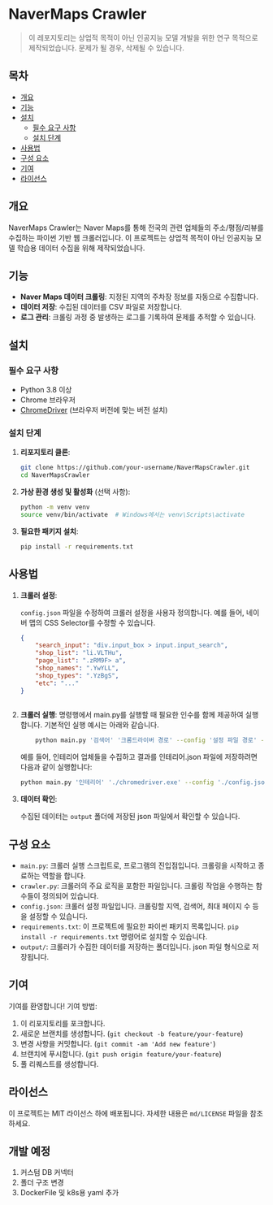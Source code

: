 # NaverMaps Crawler

> 이 레포지토리는 상업적 목적이 아닌 인공지능 모델 개발을 위한 연구 목적으로 제작되었습니다. 문제가 될 경우, 삭제될 수 있습니다.

## 목차

- [개요](#개요)
- [기능](#기능)
- [설치](#설치)
  - [필수 요구 사항](#필수-요구-사항)
  - [설치 단계](#설치-단계)
- [사용법](#사용법)
- [구성 요소](#구성-요소)
- [기여](#기여)
- [라이선스](#라이선스)

## 개요

NaverMaps Crawler는 Naver Maps를 통해 전국의 관련 업체들의 주소/평점/리뷰를 수집하는 파이썬 기반 웹 크롤러입니다. 이 프로젝트는 상업적 목적이 아닌 인공지능 모델 학습용 데이터 수집을 위해 제작되었습니다.

## 기능

- **Naver Maps 데이터 크롤링**: 지정된 지역의 주차장 정보를 자동으로 수집합니다.
- **데이터 저장**: 수집된 데이터를 CSV 파일로 저장합니다.
- **로그 관리**: 크롤링 과정 중 발생하는 로그를 기록하여 문제를 추적할 수 있습니다.

## 설치

### 필수 요구 사항

- Python 3.8 이상
- Chrome 브라우저
- [ChromeDriver](https://sites.google.com/a/chromium.org/chromedriver/) (브라우저 버전에 맞는 버전 설치)

### 설치 단계

1. **리포지토리 클론**:

    ```bash
    git clone https://github.com/your-username/NaverMapsCrawler.git
    cd NaverMapsCrawler
    ```

2. **가상 환경 생성 및 활성화** (선택 사항):

    ```bash
    python -m venv venv
    source venv/bin/activate  # Windows에서는 venv\Scripts\activate
    ```

3. **필요한 패키지 설치**:

    ```bash
    pip install -r requirements.txt
    ```

## 사용법

1. **크롤러 설정**:

    `config.json` 파일을 수정하여 크롤러 설정을 사용자 정의합니다. 예를 들어, 네이버 맵의 CSS Selector를 수정할 수 있습니다.

    ```json
    {
        "search_input": "div.input_box > input.input_search",
        "shop_list": "li.VLTHu",
        "page_list": ".zRM9F> a",
        "shop_names": ".YwYLL",
        "shop_types": ".YzBgS",
        "etc": "..."
    }
  
    ```

2. **크롤러 실행**:
    명령행에서 main.py를 실행할 때 필요한 인수를 함께 제공하여 실행합니다. 기본적인 실행 예시는 아래와 같습니다.
    ```bash
        python main.py '검색어' '크롬드라이버 경로' --config '설정 파일 경로' --headless --output '출력 파일명'
    ```
    예를 들어, 인테리어 업체들을 수집하고 결과를 인테리어.json 파일에 저장하려면 다음과 같이 실행합니다:

    ```bash
    python main.py '인테리어' './chromedriver.exe' --config './config.json' --headless --output '인테리어.json'
    ```

3. **데이터 확인**:

    수집된 데이터는 `output` 폴더에 저장된 json 파일에서 확인할 수 있습니다.


## 구성 요소

- `main.py`: 크롤러 실행 스크립트로, 프로그램의 진입점입니다. 크롤링을 시작하고 종료하는 역할을 합니다.
- `crawler.py`: 크롤러의 주요 로직을 포함한 파일입니다. 크롤링 작업을 수행하는 함수들이 정의되어 있습니다.
- `config.json`: 크롤러 설정 파일입니다. 크롤링할 지역, 검색어, 최대 페이지 수 등을 설정할 수 있습니다.
- `requirements.txt`: 이 프로젝트에 필요한 파이썬 패키지 목록입니다. `pip install -r requirements.txt` 명령어로 설치할 수 있습니다.
- `output/`: 크롤러가 수집한 데이터를 저장하는 폴더입니다. json 파일 형식으로 저장됩니다.


## 기여

기여를 환영합니다! 기여 방법:

1. 이 리포지토리를 포크합니다.
2. 새로운 브랜치를 생성합니다. (`git checkout -b feature/your-feature`)
3. 변경 사항을 커밋합니다. (`git commit -am 'Add new feature'`)
4. 브랜치에 푸시합니다. (`git push origin feature/your-feature`)
5. 풀 리퀘스트를 생성합니다.

## 라이선스

이 프로젝트는 MIT 라이선스 하에 배포됩니다. 자세한 내용은 `md/LICENSE` 파일을 참조하세요.


## 개발 예정

1. 커스텀 DB 커넥터
2. 폴더 구조 변경
3. DockerFile 및 k8s용 yaml 추가
